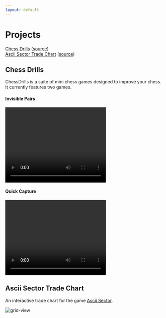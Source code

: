 ```yaml
---
layout: default
---
```


# Projects

[chessdrills]: https://github.com/heategn/chessdrills "Chess Drills"
[asciisectortradechart]: https://github.com/heategn/asciisector_trade_chart "Ascii Sector Trade Chart"

<a href="#chessdrills">Chess Drills</a> ([source][chessdrills])  
<a href="#asciisectortradechart">Ascii Sector Trade Chart</a> ([source][asciisectortradechart])

## Chess Drills
<a name="chessdrills"></a>

ChessDrills is a suite of mini chess games designed to improve your chess. It currently features two games.

<div class="inline-container">
	<div>
		<h4>Invisible Pairs</h4>
		<video width="320" height="240" controls>
			<source type="video/mp4" src="/invisiblepairs.mp4">
		</video>
	</div>
	<div>
		<h4>Quick Capture</h4>
		<video width="320" height="240" controls>
			<source type="video/mp4" src="/quickcapture.mp4">
		</video>
	</div>
</div>

## Ascii Sector Trade Chart
<a name="asciisectortradechart"></a>

An interactive trade chart for the game [Ascii Sector](http://www.asciisector.net/).

![grid-view](https://github.com/heategn/site/raw/master/asciisector_grid.png)
